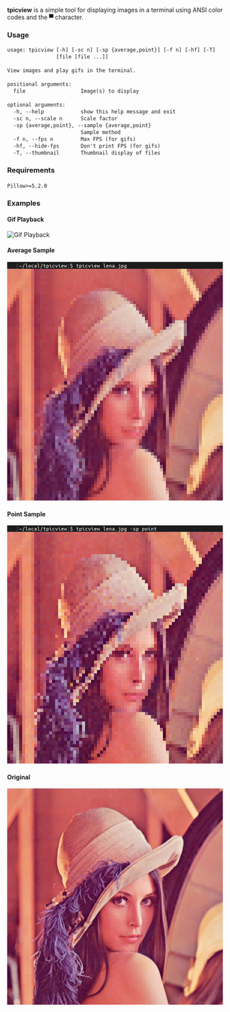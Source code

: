 **tpicview** is a simple tool for displaying images in a terminal using ANSI color codes and the ▀ character.


### Usage

```
usage: tpicview [-h] [-sc n] [-sp {average,point}] [-f n] [-hf] [-T]
                [file [file ...]]

View images and play gifs in the terminal.

positional arguments:
  file                  Image(s) to display

optional arguments:
  -h, --help            show this help message and exit
  -sc n, --scale n      Scale factor
  -sp {average,point}, --sample {average,point}
                        Sample method
  -f n, --fps n         Max FPS (for gifs)
  -hf, --hide-fps       Don't print FPS (for gifs)
  -T, --thumbnail       Thumbnail display of files
```

### Requirements

`Pillow>=5.2.0`


### Examples

#### Gif Playback

![Gif Playback](https://thumbs.gfycat.com/PoliteBoldKillifish-size_restricted.gif)

#### Average Sample

![Average Sample](average_sample.jpg)

#### Point Sample

![Point Sample](point_sample.jpg)

#### Original

![Original](lena.jpg)

